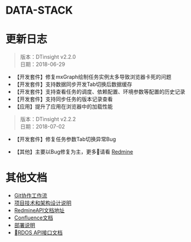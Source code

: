 # DATA-STACK 

# 更新日志
 > 版本：DTinsight v2.2.0 <br>
 > 日期：2018-06-29

- 【开发套件】修复mxGraph绘制任务实例太多导致浏览器卡死的问题
- 【开发套件】支持数据同步开发Tab切换后数据缓存
- 【开发套件】支持查看任务的调度、依赖配置、环境参数等配置的历史记录
- 【开发套件】支持同步任务的版本记录查看
- 【应用】提升了应用在浏览器中的加载性能


 > 版本：DTinsight v2.2.2 <br>
 > 日期：2018-07-02

- 【开发套件】修复任务参数Tab切换异常Bug

- 【其他】主要以Bug修复为主，更多请看 [Redmine](http://redmine.prod.dtstack.cn/projects/dtinsihgt-v2-2-0/issues)

# 其他文档
- [Git协作工作流](http://git.dtstack.cn/ziv/data-stack-web/wikis/gitflow)
- [项目技术和架构设计说明
](http://git.dtstack.cn/ziv/data-stack-web/wikis/Development)
- [RedmineAPI文档地址](http://redmine.prod.dtstack.cn/projects/rdos)
- [Confluence文档](http://confluence.dev.dtstack.cn/display/RDOS/RD-OS)
- [部署说明](http://git.dtstack.cn/ziv/data-stack-web/wikis/deploy)
- [RDOS API接口文档](http://git.dtstack.cn/dtstack/rdos-docs)


